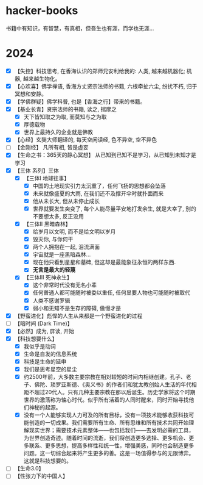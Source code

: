 # hacker-books
书籍中有知识，有智慧，有真相，但吾生也有涯，而学也无涯...
# 2024
- [x] 【失控】科技思考, 在香海认识的郑师兄安利给我的: 人类, 越来越机器化; 机器, 越来越生物化。
- [x] 【心欢喜】佛学禅语, 香海方丈贤宗法师的书籍, 六根牵扯六尘, 纷扰不朽, 归于冥想和安静。
- [x] 【学佛群疑】佛学科普, 也是【香海之行】带来的书籍。
- [x] 【基业长青】贤宗法师的书籍, 读之, 揣摩之
  - [x] 天下皆知取之为取, 而莫知与之为取
  - [x] 厚德载物
  - [x] 世界上最持久的企业就是佛教
- [x] 【心经】玄奘大师翻译的, 每天空闲读经, 色不异空, 空不异色
- [ ] 【金刚经】 凡所有相, 皆是虚妄
- [x] 【生命之书：365天的静心冥想】 从已知到已知不是学习，从已知到未知才是学习
- [x] 【三体 系列】三体
  - [x] 【三体I 地球往事】
    - [x] 中国的土地现实引力太沉重了，任何飞扬的思想都会坠落
    - [x] 未来就像盛夏的大雨, 在我们还不及撑开伞时就扑面而来
    - [x] 他从未长大, 但从未停止成长
    - [x] 世界就要发生突变了, 每个人能尽量平安地打发余生, 就是大幸了, 别的不要想太多, 反正没用   
  - [x] 【三体II 黑暗森林】
    - [x] 给岁月以文明, 而不是给文明以岁月
    - [x] 毁灭你, 与你何干
    - [x] 两个人拥抱在一起, 泪流满面
    - [x] 宇宙就是一座黑暗森林...
    - [x] 现在他只看到星星和墓碑, 但这却是最能象征永恒的两样东西.
    - [x] **无言是最大的轻蔑**      
  - [x] 【三体III 死神永生】
    - [x] 这个非常时代没有无名小辈
    - [x] 任何普通人都可能随时被委以重任, 任何显要人物也可能随时被取代
    - [x] 人类不感谢罗辑
    - [x] 弱小和无知不是生存的障碍, 傲慢才是
- [x] 【野蛮进化】彪悍的人生从来都是一个野蛮进化的过程
- [ ] 【暗时间 (Dark Time)】
- [x] 【必然】成为, 屏读, 开始
- [x] 【科技想要什么】
  - [x] 我似乎是动词
  - [x] 生命是自发的信息系统
  - [x] 科技是生命的延申
  - [x] 我们是思考星空的星尘
  - [x] 约2500年前，大多数主要宗教在相对较短的时间内相继创建。孔子、老子、佛陀、琐罗亚斯德、《奥义书》的作者们和犹太教创始人生活的年代相距不超过20代人。只有几种主要宗教在那以后诞生。历史学家将这个时期世界的激荡称为轴心时代。似乎所有活着的人同时醒来，同时开始寻找他们神秘的起源。
  - [x] 没有一个人能够实现人力可及的所有目标，没有一项技术能够收获科技可能创造的一切成果。我们需要所有生命、所有思维和所有技术共同开始理解现实世界；需要技术元素整体——也包括我们——去发明必需的工具，为世界创造奇迹。随着时间的流逝，我们将创造更多选择、更多机会、更多联系、更多思想，提高多样性和统一性，增强美感，同时也会制造更多问题。这一切综合起来将产生更多的善。这是一场值得参与的无限博弈。这就是科技想要的。      
- [ ] 【生命3.0】
- [ ] 【性张力下的中国人】
